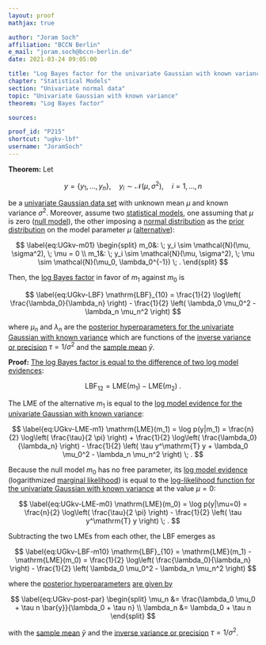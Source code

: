 ```yaml
---
layout: proof
mathjax: true

author: "Joram Soch"
affiliation: "BCCN Berlin"
e_mail: "joram.soch@bccn-berlin.de"
date: 2021-03-24 09:05:00

title: "Log Bayes factor for the univariate Gaussian with known variance"
chapter: "Statistical Models"
section: "Univariate normal data"
topic: "Univariate Gaussian with known variance"
theorem: "Log Bayes factor"

sources:

proof_id: "P215"
shortcut: "ugkv-lbf"
username: "JoramSoch"
---
```



**Theorem:** Let

$$ \label{eq:ugkv}
y = \left\lbrace y_1, \ldots, y_n \right\rbrace, \quad y_i \sim \mathcal{N}(\mu, \sigma^2), \quad i = 1, \ldots, n
$$

be a [univariate Gaussian data set](/D/ugkv) with unknown mean $\mu$ and known variance $\sigma^2$. Moreover, assume two [statistical models](/D/fpm), one assuming that $\mu$ is zero ([null model](/D/h0)), the other imposing a [normal distribution](/P/ugkv-prior) as the [prior distribution](/D/prior) on the model parameter $\mu$ ([alternative](/D/h1)):

$$ \label{eq:UGkv-m01}
\begin{split}
m_0&: \; y_i \sim \mathcal{N}(\mu, \sigma^2), \; \mu = 0 \\
m_1&: \; y_i \sim \mathcal{N}(\mu, \sigma^2), \; \mu \sim \mathcal{N}(\mu_0, \lambda_0^{-1}) \; .
\end{split}
$$

Then, the [log Bayes factor](/D/lbf) in favor of $m_1$ against $m_0$ is

$$ \label{eq:UGkv-LBF}
\mathrm{LBF}_{10} = \frac{1}{2} \log\left( \frac{\lambda_0}{\lambda_n} \right) - \frac{1}{2} \left( \lambda_0 \mu_0^2 - \lambda_n \mu_n^2 \right)
$$

where $\mu_n$ and $\lambda_n$ are the [posterior hyperparameters for the univariate Gaussian with known variance](/P/ugkv-post) which are functions of the [inverse variance or precision](/D/prec) $\tau = 1/\sigma^2$ and the [sample mean](/D/mean-samp) $\bar{y}$.


**Proof:** [The log Bayes factor is equal to the difference of two log model evidences](/P/lbf-lme):

$$ \label{eq:LBF-LME}
\mathrm{LBF}_{12} = \mathrm{LME}(m_1) - \mathrm{LME}(m_2) \; .
$$

The LME of the alternative $m_1$ is equal to the [log model evidence for the univariate Gaussian with known variance](/P/ugkv-lme):

$$ \label{eq:UGkv-LME-m1}
\mathrm{LME}(m_1) = \log p(y|m_1) = \frac{n}{2} \log\left( \frac{\tau}{2 \pi} \right) + \frac{1}{2} \log\left( \frac{\lambda_0}{\lambda_n} \right) - \frac{1}{2} \left( \tau y^\mathrm{T} y + \lambda_0 \mu_0^2 - \lambda_n \mu_n^2 \right) \; .
$$

Because the null model $m_0$ has no free parameter, its [log model evidence](/D/lme) (logarithmized [marginal likelihood](/D/ml)) is equal to the [log-likelihood function for the univariate Gaussian with known variance](/P/ugkv-mle) at the value $\mu = 0$:

$$ \label{eq:UGkv-LME-m0}
\mathrm{LME}(m_0) = \log p(y|\mu=0) = \frac{n}{2} \log\left( \frac{\tau}{2 \pi} \right) - \frac{1}{2} \left( \tau y^\mathrm{T} y \right) \; .
$$

Subtracting the two LMEs from each other, the LBF emerges as

$$ \label{eq:UGkv-LBF-m10}
\mathrm{LBF}_{10} = \mathrm{LME}(m_1) - \mathrm{LME}(m_0) = \frac{1}{2} \log\left( \frac{\lambda_0}{\lambda_n} \right) - \frac{1}{2} \left( \lambda_0 \mu_0^2 - \lambda_n \mu_n^2 \right)
$$

where the [posterior hyperparameters](/D/post) [are given by](/P/ugkv-post)

$$ \label{eq:UGkv-post-par}
\begin{split}
\mu_n &= \frac{\lambda_0 \mu_0 + \tau n \bar{y}}{\lambda_0 + \tau n} \\
\lambda_n &= \lambda_0 + \tau n
\end{split}
$$

with the [sample mean](/D/mean-samp) $\bar{y}$ and the [inverse variance or precision](/D/prec) $\tau = 1/\sigma^2$.